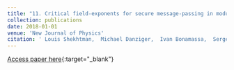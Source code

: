 ```yaml
---
title: "11. Critical field-exponents for secure message-passing in modular networks"
collection: publications
date: 2018-01-01
venue: 'New Journal of Physics'
citation: ' Louis Shekhtman,  Michael Danziger,  Ivan Bonamassa,  Sergey Buldyrev,  Guido Caldarelli,  Vinko Zlati{\&apos;c},  Shlomo Havlin, &quot;Critical field-exponents for secure message-passing in modular networks.&quot; New Journal of Physics, 2018.'
---
```

[Access paper here](https://iopscience.iop.org/article/10.1088/1367-2630/aabe5f/meta){:target="_blank"}
